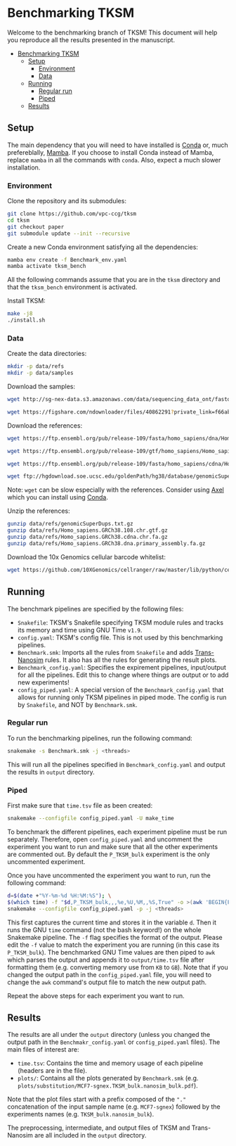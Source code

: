 # Benchmarking TKSM
Welcome to the benchmarking branch of TKSM!
This document will help you reproduce all the results presented in the manuscript.

- [Benchmarking TKSM](#benchmarking-tksm)
  - [Setup](#setup)
    - [Environment](#environment)
    - [Data](#data)
  - [Running](#running)
    - [Regular run](#regular-run)
    - [Piped](#piped)
  - [Results](#results)


## Setup
The main dependency that you will need to have installed is [Conda](https://docs.conda.io/projects/conda/en/latest/user-guide/install/linux.html) or, much prefereblally, [Mamba](https://github.com/conda-forge/miniforge#mambaforge).
If you choose to install Conda instead of Mamba, replace `mamba` in all the commands with `conda`.
Also, expect a much slower installation.


### Environment
Clone the repository and its submodules:
```bash
git clone https://github.com/vpc-ccg/tksm
cd tksm
git checkout paper
git submodule update --init --recursive
```

Create a new Conda environment satisfying all the dependencies:
```bash
mamba env create -f Benchmark_env.yaml
mamba activate tksm_bench
```

All the following commands assume that you are in the `tksm` directory and that the `tksm_bench` environment is activated.

Install TKSM:
```bash
make -j8
./install.sh
```

### Data

Create the data directories:
```bash
mkdir -p data/refs
mkdir -p data/samples
```

Download the samples:
```bash
wget http://sg-nex-data.s3.amazonaws.com/data/sequencing_data_ont/fastq/SGNex_MCF7_directRNA_replicate2_run2/SGNex_MCF7_directRNA_replicate2_run2.fastq.gz -O data/samples/MCF7-sgnex.fastq.gz

wget https://figshare.com/ndownloader/files/40862291?private_link=f66abe6156696e14ced6 -O data/samples/N1.fastq.gz
```

Download the references:
```bash
wget https://ftp.ensembl.org/pub/release-109/fasta/homo_sapiens/dna/Homo_sapiens.GRCh38.dna_sm.primary_assembly.fa.gz -O data/refs/Homo_sapiens.GRCh38.dna.primary_assembly.fa.gz

wget https://ftp.ensembl.org/pub/release-109/gtf/homo_sapiens/Homo_sapiens.GRCh38.109.chr.gtf.gz -O data/refs/Homo_sapiens.GRCh38.108.chr.gtf.gz

wget https://ftp.ensembl.org/pub/release-109/fasta/homo_sapiens/cdna/Homo_sapiens.GRCh38.cdna.all.fa.gz -O data/refs/Homo_sapiens.GRCh38.cdna.chr.fa.gz

wget ftp://hgdownload.soe.ucsc.edu/goldenPath/hg38/database/genomicSuperDups.txt.gz -O data/refs/genomicSuperDups.txt.gz
```

Note: `wget` can be slow especially with the references.
Consider using [Axel](https://github.com/axel-download-accelerator/axel) which you can install using [Conda](https://anaconda.org/conda-forge/axel). 

Unzip the references:
```bash
gunzip data/refs/genomicSuperDups.txt.gz
gunzip data/refs/Homo_sapiens.GRCh38.108.chr.gtf.gz
gunzip data/refs/Homo_sapiens.GRCh38.cdna.chr.fa.gz
gunzip data/refs/Homo_sapiens.GRCh38.dna.primary_assembly.fa.gz
```

Download the 10x Genomics cellular barcode whitelist:
```bash
wget https://github.com/10XGenomics/cellranger/raw/master/lib/python/cellranger/barcodes/translation/3M-february-2018.txt.gz -O data/refs/3M-february-2018.txt.gz
```

## Running
The benchmark pipelines are specified by the following files:

- `Snakefile`: TKSM's Snakefile specifying TKSM module rules and tracks its memory and time using GNU Time `v1.9`. 
- `config.yaml`: TKSM's config file. This is not used by this benchmarking pipelines.
- `Benchmark.smk`: Imports all the rules from `Snakefile` and adds [Trans-Nanosim](https://github.com/bcgsc/NanoSim) rules. It also has all the rules for generating the result plots.
- `Benchmark_config.yaml`: Specifies the expirement pipelines, input/output for all the pipelines. Edit this to change where things are output or to add new experiments!
- `config_piped.yaml`: A special version of the `Benchmark_config.yaml` that allows for running only TKSM pipelines in piped mode. The config is run by `Snakefile`, and NOT by `Benchmark.smk`.


### Regular run
To run the benchmarking pipelines, run the following command:
```bash
snakemake -s Benchmark.smk -j <threads>
```

This will run all the pipelines specified in `Benchmark_config.yaml` and output the results in `output` directory.

### Piped
First make sure that `time.tsv` file as been created:
```bash
snakemake --configfile config_piped.yaml -U make_time
```

To benchmark the different pipelines, each experiment pipeline must be run separately.
Therefore, open `config_piped.yaml` and uncomment the experiment you want to run and make sure that all the other experiments are commented out.
By default the `P_TKSM_bulk` experiment is the only uncommented experiment.

Once you have uncommented the experiment you want to run, run the following command:
```bash
d=$(date +"%Y-%m-%d %H:%M:%S"); \
$(which time) -f "$d,P_TKSM_bulk,,,%e,%U,%M,,%S,True" -o >(awk 'BEGIN{FS=","} {printf "%s,%s,%s,%s,%.2f,%.2f,%.2f,%d,%.2f,%s\n",$1,$2,$3,$4,$5/60,$6/60,$7/(1024*1024),$8,$9/60,$10}' >> output/time.tsv) \
snakemake --configfile config_piped.yaml -p -j <threads>
```

This first captures the current time and stores it in the variable `d`.
Then it runs the GNU `time` command (not the bash keyword!) on the whole Snakemake pipeline.
The `-f` flag specifies the format of the output.
Please edit the `-f` value to match the experiment you are running (in this case its `P_TKSM_bulk`).
The benchmarked GNU Time values are then piped to `awk` which parses the output and appends it to `output/time.tsv` file after formatting them (e.g. converting memory use from `KB` to `GB`).
Note that if you changed the output path in the `config_piped.yaml` file, you will need to change the `awk` command's output file to match the new output path.

Repeat the above steps for each experiment you want to run.

## Results
The results are all under the `output` directory (unless you changed the output path in the `Benchmakr_config.yaml` or `config_piped.yaml` files).
The main files of interest are:

- `time.tsv`: Contains the time and memory usage of each pipeline (headers are in the file).
- `plots/`: Contains all the plots generated by `Benchmark.smk` (e.g. `plots/substitution/MCF7-sgnex.TKSM_bulk.nanosim_bulk.pdf`).

Note that the plot files start with a prefix composed of the `"."` concatenation of the input sample name (e.g. `MCF7-sgnex`) followed by the experiments names (e.g. `TKSM_bulk.nanosim_bulk`).

The preprocessing, intermediate, and output files of TKSM and Trans-Nanosim are all included in the `output` directory.